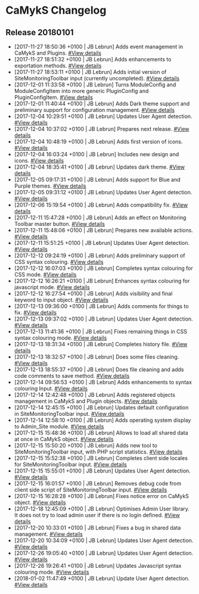 # CaMykS Changelog
## Release 20180101

* [2017-11-27 18:50:36 +0100 | JB Lebrun] Adds event management in CaMykS and Plugins. [#View details](https://github.com/Dj1b/CaMykS/commit/62033223651ee8b073dcbdba7c49f0b364412d67)
* [2017-11-27 18:51:32 +0100 | JB Lebrun] Adds enhancements to exportation methods. [#View details](https://github.com/Dj1b/CaMykS/commit/489e81b60a269b5caeff3dd9b89ee6460c145ce8)
* [2017-11-27 18:53:11 +0100 | JB Lebrun] Adds initial version of SiteMonitoringToolbar input (currently uncompleted). [#View details](https://github.com/Dj1b/CaMykS/commit/865b23dcf9b67ac85e953852f755b836acec5459)
* [2017-12-01 11:33:58 +0100 | JB Lebrun] Turns ModuleConfig and ModuleConfigItem into more generic PluginConfig and PluginConfigItem. [#View details](https://github.com/Dj1b/CaMykS/commit/d34069588ced01b3f3edb087fd5c472a5cabb3be)
* [2017-12-01 11:40:44 +0100 | JB Lebrun] Adds Dark theme support and preliminary support for configuration management. [#View details](https://github.com/Dj1b/CaMykS/commit/457bdf44886ac3ea7d36d798469f98a5afce9ec7)
* [2017-12-04 10:29:51 +0100 | JB Lebrun] Updates User Agent detection. [#View details](https://github.com/Dj1b/CaMykS/commit/8ef5942dd1c9b30679a832d39ab6a28e0004e9c2)
* [2017-12-04 10:37:02 +0100 | JB Lebrun] Prepares next release. [#View details](https://github.com/Dj1b/CaMykS/commit/812f336e6d149aeb85051a692b7c8a229c6a0e49)
* [2017-12-04 10:48:19 +0100 | JB Lebrun] Adds first version of icons. [#View details](https://github.com/Dj1b/CaMykS/commit/4cc8f0e97cc839a314487feee9bc51eb4fc18d4e)
* [2017-12-04 16:03:24 +0100 | JB Lebrun] Includes new design and icons. [#View details](https://github.com/Dj1b/CaMykS/commit/e2298f5488675e46b41c6a6d0c77b4fbf20effca)
* [2017-12-04 18:35:41 +0100 | JB Lebrun] Updates dark theme. [#View details](https://github.com/Dj1b/CaMykS/commit/6c9d67630c49a996de89ca5e99aceee8dd5da5ca)
* [2017-12-05 09:17:31 +0100 | JB Lebrun] Adds support for Blue and Purple themes. [#View details](https://github.com/Dj1b/CaMykS/commit/09a304949e40d2038185a2ff2034d47ed3041128)
* [2017-12-05 09:31:12 +0100 | JB Lebrun] Updates User Agent detection. [#View details](https://github.com/Dj1b/CaMykS/commit/e7688e98b5d7bcbeade811578aa65f4a25c54be2)
* [2017-12-06 15:19:54 +0100 | JB Lebrun] Adds compatibility fix. [#View details](https://github.com/Dj1b/CaMykS/commit/f519c9c371844a3a604d3a44898aeead643005cb)
* [2017-12-11 15:47:28 +0100 | JB Lebrun] Adds an effect on Monitoring Toolbar master button. [#View details](https://github.com/Dj1b/CaMykS/commit/5b73d6fdaba0304cf76c74a371cf07004a3118ed)
* [2017-12-11 15:48:06 +0100 | JB Lebrun] Prepares new available actions. [#View details](https://github.com/Dj1b/CaMykS/commit/10b10ab13a377d26c877014f51b3b5d51e3ff5bb)
* [2017-12-11 15:51:25 +0100 | JB Lebrun] Updates User Agent detection. [#View details](https://github.com/Dj1b/CaMykS/commit/48e533e39fe87e21250351cb4ad591ceee86cfd4)
* [2017-12-12 09:24:19 +0100 | JB Lebrun] Adds preliminary support of CSS syntax colouring. [#View details](https://github.com/Dj1b/CaMykS/commit/46365e17322112ba86d8dc299359ac72b475afa9)
* [2017-12-12 16:07:03 +0100 | JB Lebrun] Completes syntax colouring for CSS mode. [#View details](https://github.com/Dj1b/CaMykS/commit/dfe7e595a337675387fc18f1f3a454cc779d6214)
* [2017-12-12 16:26:21 +0100 | JB Lebrun] Enhances syntax colouring for javascript mode. [#View details](https://github.com/Dj1b/CaMykS/commit/15a8246fe06a5ab9fcf736199f792e150cd7f02a)
* [2017-12-12 16:27:54 +0100 | JB Lebrun] Adds visibility and final keyword to input object. [#View details](https://github.com/Dj1b/CaMykS/commit/bb2baf8f67841ea76ea40e0c727d1d8c5f322c48)
* [2017-12-13 09:36:00 +0100 | JB Lebrun] Adds comments for things to fix. [#View details](https://github.com/Dj1b/CaMykS/commit/dcba2417fcfda229a9ead95a8acae81d16a995a9)
* [2017-12-13 09:37:02 +0100 | JB Lebrun] Updates User Agent detection. [#View details](https://github.com/Dj1b/CaMykS/commit/ccff507e3fbeb99e32e362cd69abd0fd78b6572f)
* [2017-12-13 11:41:36 +0100 | JB Lebrun] Fixes remaining things in CSS syntax colouring mode. [#View details](https://github.com/Dj1b/CaMykS/commit/3ea651486f0da8227aada0e109eaebeecf2b7790)
* [2017-12-13 18:31:34 +0100 | JB Lebrun] Completes history file. [#View details](https://github.com/Dj1b/CaMykS/commit/5d8b4185b1b1449c46187b1d0ab63a5d12f3e80c)
* [2017-12-13 18:32:57 +0100 | JB Lebrun] Does some files cleaning. [#View details](https://github.com/Dj1b/CaMykS/commit/1f15f0ec0c4eba44241536e0d64eecaeedf5f654)
* [2017-12-13 18:55:37 +0100 | JB Lebrun] Does file cleaning and adds code comments to save method. [#View details](https://github.com/Dj1b/CaMykS/commit/c9cda88eb4d35627c539cd1253c596443e12a252)
* [2017-12-14 09:56:53 +0100 | JB Lebrun] Adds enhancements to syntax colouring Input. [#View details](https://github.com/Dj1b/CaMykS/commit/858b946864f5916887dff638ed300f683f6198e5)
* [2017-12-14 12:42:48 +0100 | JB Lebrun] Adds registered objects management in CaMykS and Plugin objects. [#View details](https://github.com/Dj1b/CaMykS/commit/c47ca0468cfdf059f7a3b2e90fccd1235ea3d93a)
* [2017-12-14 12:45:15 +0100 | JB Lebrun] Updates default configuration in SiteMonitoringToolbar input. [#View details](https://github.com/Dj1b/CaMykS/commit/6b63fe1711adc44aae667dd9c2189e185e80a69c)
* [2017-12-14 12:58:10 +0100 | JB Lebrun] Adds operating system display to Admin_Site module. [#View details](https://github.com/Dj1b/CaMykS/commit/4e63d1104ffd6ed78c10bf57e3e53f32981b9bb2)
* [2017-12-15 15:48:36 +0100 | JB Lebrun] Allows to load all shared data at once in CaMykS object. [#View details](https://github.com/Dj1b/CaMykS/commit/9f359a24666c1e461a2471a49a1335952e09e9ce)
* [2017-12-15 15:50:20 +0100 | JB Lebrun] Adds new tool to SiteMonitoringToolbar input, with PHP script statistics. [#View details](https://github.com/Dj1b/CaMykS/commit/c7befd7de30470282fd87337e51fc7983647f62f)
* [2017-12-15 15:52:38 +0100 | JB Lebrun] Completes client side locales for SiteMonitoringToolbar input. [#View details](https://github.com/Dj1b/CaMykS/commit/5bf3afa3aef75639c843fde635c54df98e11af56)
* [2017-12-15 15:55:01 +0100 | JB Lebrun] Updates User Agent detection. [#View details](https://github.com/Dj1b/CaMykS/commit/acab000ebb2d26c0030dc660d37ca5c00672e9a2)
* [2017-12-15 16:01:57 +0100 | JB Lebrun] Removes debug code from client side script of SiteMonitoringToolbar input. [#View details](https://github.com/Dj1b/CaMykS/commit/5c09b934d66e36ef2f11a345472365d03cc0fd6d)
* [2017-12-15 16:28:28 +0100 | JB Lebrun] Fixes notice error on CaMykS object. [#View details](https://github.com/Dj1b/CaMykS/commit/b3a38386952fe1fb2afe3df20327fa143152ceb5)
* [2017-12-18 12:45:09 +0100 | JB Lebrun] Optimises Admin User library. It does not try to load admin user if there is no login defined. [#View details](https://github.com/Dj1b/CaMykS/commit/5b2a11a49704c2335753823af1a2bc61623a0456)
* [2017-12-20 10:33:01 +0100 | JB Lebrun] Fixes a bug in shared data management. [#View details](https://github.com/Dj1b/CaMykS/commit/0c8b5f95891cf35ac1fdc03c57ec45a21c27f975)
* [2017-12-20 10:34:09 +0100 | JB Lebrun] Updates User Agent detection. [#View details](https://github.com/Dj1b/CaMykS/commit/a8112894167a43fd1c628e13e2ff628279f14541)
* [2017-12-26 19:05:40 +0100 | JB Lebrun] Updates User Agent detection. [#View details](https://github.com/Dj1b/CaMykS/commit/86adce76c7c794896b2d7b742ccdfb7cb84484c1)
* [2017-12-26 19:26:41 +0100 | JB Lebrun] Updates Javascript syntax colouring mode. [#View details](https://github.com/Dj1b/CaMykS/commit/e163147fb5c10c3b4bb6b010645dc5e6de8523fb)
* [2018-01-02 11:47:49 +0100 | JB Lebrun] Update User Agent detection. [#View details](https://github.com/Dj1b/CaMykS/commit/e2407f412fd6606abbac5046eefe0cd16c910fec)
